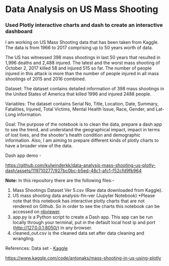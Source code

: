 # Data Analysis on US Mass Shooting
### Used Plotly interactive charts and dash to create an interactive dashboard

I am working on US Mass Shooting data that has been taken from Kaggle. The data is from 1966 to 2017 comprising up to 50 years worth of data.

The US has witnessed 398 mass shootings in last 50 years that resulted in 1,996 deaths and 2,488 injured. The latest and the worst mass shooting of October 2, 2017 killed 58 and injured 515 so far. The number of people injured in this attack is more than the number of people injured in all mass shootings of 2015 and 2016 combined.

Dataset: The dataset contains detailed information of 398 mass shootings in the United States of America that killed 1996 and injured 2488 people.

Variables: The dataset contains Serial No, Title, Location, Date, Summary, Fatalities, Injured, Total Victims, Mental Health Issue, Race, Gender, and Lat-Long information.

Goal: The purpose of the notebook is to clean the data, prepare a dash app to see the trend, and understand the geographical impact, impact in terms of lost lives, and the shooter's health condition and demographic information. Also, I am aiming to prepare different kinds of plotly charts to have a broader view of the data.

Dash app demo - 

https://github.com/kulwinderkk/data-analysis-mass-shooting-us-plotly-dash/assets/119710277/927bc0bc-b5ed-48c1-afc1-f52cfd9fb964

**Note:**
In this repository there are the following files:-
1. Mass Shootings Dataset Ver 5.csv (Raw data downloaded from Kaggle).
2. US mass shooting data analysis-fin-ver (Jupyter Notebook) *Please note that this notebook has interactive plotly charts that are not rendered on Github. So in order to see the charts this notebook can be accessed on [nbviewer](https://nbviewer.org/github/kulwinderkk/data-analysis-mass-shooting-us-plotly-dash/blob/main/US%20mass%20shooting%20data%20analysis-fin-ver.ipynb).
3. app.py is a Python script to create a Dash app. This app can be run locally through your terminal, put in the default local host ip and port (http://127.0.0.1:8050/) in any browser.
4. cleaned_out.csv is the cleaned data set after data cleaning and wrangling.

References:
Data set - [Kaggle](https://www.kaggle.com/datasets/zusmani/us-mass-shootings-last-50-years)

https://www.kaggle.com/code/antonaks/mass-shooting-in-us-using-plotly

